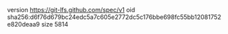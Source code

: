 version https://git-lfs.github.com/spec/v1
oid sha256:d6f76d679bc24edc5a7c605e2772dc5c176bbe698fc55bb12081752e820deaa9
size 5814
